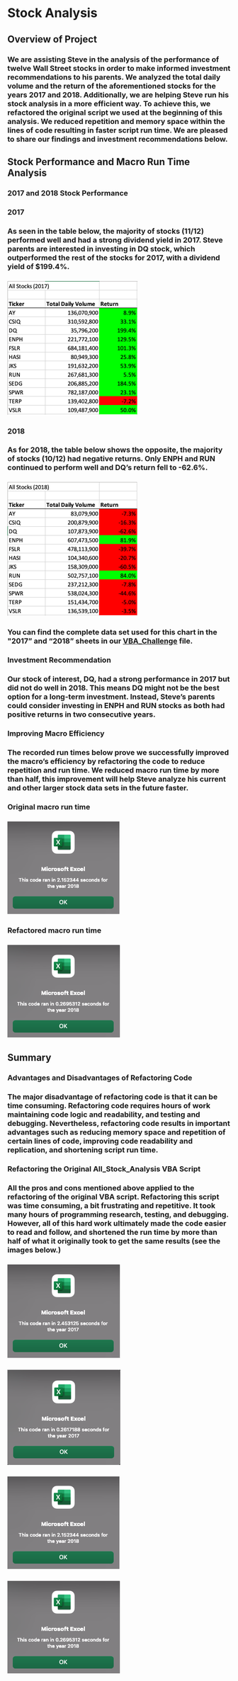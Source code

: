 # Stock Analysis

## Overview of Project

### We are assisting Steve in the analysis of the performance of twelve Wall Street stocks in order to make informed investment recommendations to his parents. We analyzed the total daily volume and the return of the aforementioned stocks for the years 2017 and 2018. Additionally, we are helping Steve run his stock analysis in a more efficient way. To achieve this, we refactored the original script we used at the beginning of this analysis. We reduced repetition and memory space within the lines of code resulting in faster script run time. We are pleased to share our findings and investment recommendations below.

## Stock Performance and Macro Run Time Analysis

### 2017 and 2018 Stock Performance

### 2017
### As seen in the table below, the majority of stocks (11/12) performed well and had a strong dividend yield in 2017. Steve parents are interested in investing in DQ stock, which outperformed the rest of the stocks for 2017, with a dividend yield of $199.4%.  

### ![All_Stocks_2017](https://github.com/fabeza/stock-analysis/blob/245e733ccbfe6ad3d9739ae9e608a929f9c4f941/Resources/All_Stocks_2017.png)  

### 2018
### As for 2018, the table below shows the opposite, the majority of stocks (10/12) had negative returns. Only ENPH and RUN continued to perform well and DQ’s return fell to -62.6%. 

### ![All_Stocks_2018](https://github.com/fabeza/stock-analysis/blob/245e733ccbfe6ad3d9739ae9e608a929f9c4f941/Resources/All_Stocks_2018.png)

### You can find the complete data set used for this chart in the "2017” and “2018” sheets in our [VBA_Challenge](https://github.com/fabeza/stock-analysis/blob/245e733ccbfe6ad3d9739ae9e608a929f9c4f941/VBA_Challenge.xlsm) file. 

### Investment Recommendation
### Our stock of interest, DQ, had a strong performance in 2017 but did not do well in 2018. This means DQ might not be the best option for a long-term investment. Instead, Steve’s parents could consider investing in ENPH and RUN stocks as both had positive returns in two consecutive years. 

### Improving Macro Efficiency 
### The recorded run times below prove we successfully improved the macro’s efficiency by refactoring the code to reduce repetition and run time. We reduced macro run time by more than half, this improvement will help Steve analyze his current and other larger stock data sets in the future faster.  

### Original macro run time
### ![Original_run_time_2018](https://github.com/fabeza/stock-analysis/blob/245e733ccbfe6ad3d9739ae9e608a929f9c4f941/Resources/Original_run_time_2018.png)

### Refactored macro run time
### ![VBA_Challenge_2018](https://github.com/fabeza/stock-analysis/blob/245e733ccbfe6ad3d9739ae9e608a929f9c4f941/Resources/VBA_Challenge_2018.png)

## Summary

### Advantages and Disadvantages of Refactoring Code
### The major disadvantage of refactoring code is that it can be time consuming. Refactoring code requires hours of work maintaining code logic and readability, and testing and debugging. Nevertheless, refactoring code results in important advantages such as reducing memory space and repetition of certain lines of code, improving code readability and replication, and shortening script run time.

### Refactoring the Original All_Stock_Analysis VBA Script
### All the pros and cons mentioned above applied to the refactoring of the original VBA script. Refactoring this script was time consuming, a bit frustrating and repetitive. It took many hours of programming research, testing, and debugging. However, all of this hard work ultimately made the code easier to read and follow, and shortened the run time by more than half of what it originally took to get the same results (see the images below.)

### ![Original_run_time_2017](https://github.com/fabeza/stock-analysis/blob/245e733ccbfe6ad3d9739ae9e608a929f9c4f941/Resources/Original_run_time_2017.png)
### ![VBA_Challenge_2017](https://github.com/fabeza/stock-analysis/blob/245e733ccbfe6ad3d9739ae9e608a929f9c4f941/Resources/VBA_Challenge_2017.png)

### ![Original_run_time_2018](https://github.com/fabeza/stock-analysis/blob/245e733ccbfe6ad3d9739ae9e608a929f9c4f941/Resources/Original_run_time_2018.png)
### ![VBA_Challenge_2018](https://github.com/fabeza/stock-analysis/blob/245e733ccbfe6ad3d9739ae9e608a929f9c4f941/Resources/VBA_Challenge_2018.png)

